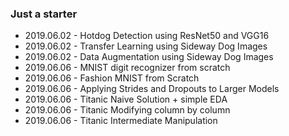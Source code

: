 ### Just a starter

- 2019.06.02 - Hotdog Detection using ResNet50 and VGG16
- 2019.06.02 - Transfer Learning using Sideway Dog Images
- 2019.06.02 - Data Augmentation using Sideway Dog Images
- 2019.06.06 - MNIST digit recognizer from scratch
- 2019.06.06 - Fashion MNIST from Scratch
- 2019.06.06 - Applying Strides and Dropouts to Larger Models
- 2019.06.06 - Titanic Naive Solution + simple EDA
- 2019.06.06 - Titanic Modifying column by column
- 2019.06.06 - Titanic Intermediate Manipulation
